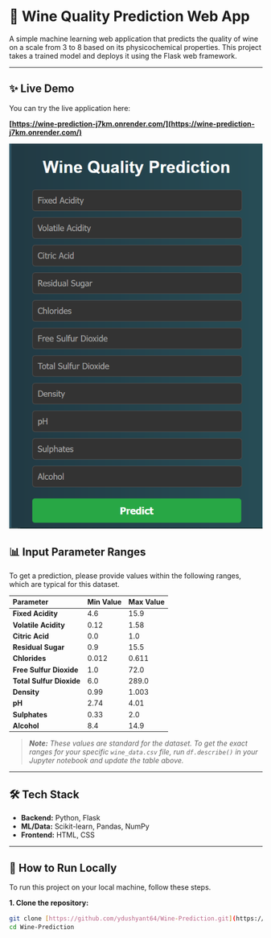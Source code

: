 # 🍷 Wine Quality Prediction Web App

A simple machine learning web application that predicts the quality of wine on a scale from 3 to 8 based on its physicochemical properties. This project takes a trained model and deploys it using the Flask web framework.

---

## ✨ Live Demo

You can try the live application here:

**[https://wine-prediction-j7km.onrender.com/](https://wine-prediction-j7km.onrender.com/)**


![Screenshot of the Wine Quality Prediction App](sreenshot.PNG)

## 📊 Input Parameter Ranges

To get a prediction, please provide values within the following ranges, which are typical for this dataset.

| Parameter | Min Value | Max Value |
| :--- | :--- | :--- |
| **Fixed Acidity** | 4.6 | 15.9 |
| **Volatile Acidity**| 0.12 | 1.58 |
| **Citric Acid** | 0.0 | 1.0 |
| **Residual Sugar**| 0.9 | 15.5 |
| **Chlorides** | 0.012 | 0.611 |
| **Free Sulfur Dioxide**| 1.0 | 72.0 |
| **Total Sulfur Dioxide**| 6.0 | 289.0 |
| **Density** | 0.99 | 1.003 |
| **pH** | 2.74 | 4.01 |
| **Sulphates** | 0.33 | 2.0 |
| **Alcohol** | 8.4 | 14.9 |

> ***Note:*** *These values are standard for the dataset. To get the exact ranges for your specific `wine_data.csv` file, run `df.describe()` in your Jupyter notebook and update the table above.*

---

## 🛠️ Tech Stack

- **Backend:** Python, Flask
- **ML/Data:** Scikit-learn, Pandas, NumPy
- **Frontend:** HTML, CSS

---

## 🚀 How to Run Locally

To run this project on your local machine, follow these steps.

**1. Clone the repository:**
```bash
git clone [https://github.com/ydushyant64/Wine-Prediction.git](https://github.com/ydushyant64/Wine-Prediction.git)
cd Wine-Prediction
